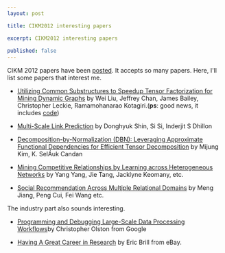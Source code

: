 ```yaml
---
layout: post

title: CIKM2012 interesting papers

excerpt: CIKM2012 interesting papers
 
published: false
---
```


CIKM 2012 papers have been [posted](http://www.cikm2012.org/accepted_papers.php). 
It accepts so many papers. Here, I'll list some papers that interest me.

* [Utilizing Common Substructures to Speedup Tensor Factorization for Mining Dynamic Graphs](http://people.eng.unimelb.edu.au/liuw/Webpage/ITD.pdf) by Wei Liu, Jeffrey Chan, James Bailey, Christopher Leckie, Ramamohanarao Kotagiri.(**ps**: good news, it includes [code](http://people.eng.unimelb.edu.au/liuw/ITF.html))

* [Multi-Scale Link Prediction](http://www.cs.utexas.edu/users/inderjit/public_papers/mslp_cikm2012.pdf) by Donghyuk Shin, Si Si, Inderjit S Dhillon

* [Decomposition-by-Normalization (DBN): Leveraging Approximate Functional Dependencies for Efficient Tensor Decomposition](http://www.public.asu.edu/~mkim48/fp145-kim.pdf) by Mijung Kim, K. SelÁuk Candan

* [Mining Competitive Relationships by Learning across
Heterogeneous Networks](http://keg.cs.tsinghua.edu.cn/jietang/publications/CIKM12-Yang-et-al-Mining-Competitive-Relationships.pdf) by Yang Yang, Jie Tang, Jacklyne Keomany, etc.

* [Social Recommendation Across Multiple Relational
Domains](http://www.mengjiang.me/cikm12-social-recommendation-across-multiple-relational-domains.pdf) by Meng Jiang, Peng Cui, Fei Wang etc.

The industry part also sounds interesting.

* [Programming and Debugging Large-Scale Data Processing Workflows](http://cloud.berkeley.edu/data/data-prog-debug.pdf)by Christopher Olston from Google

* [Having A Great Career in Research](http://www.cikm2012.org/industry_event.php#Eric) by Eric Brill from eBay.


